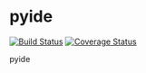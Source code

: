 # pyide

[![Build Status](https://travis-ci.org/akayunov/pyide.svg?branch=master)](https://travis-ci.org/akayunov/pyide)
[![Coverage Status](https://coveralls.io/repos/github/akayunov/pyide/badge.svg?branch=master)](https://coveralls.io/github/akayunov/pyide?branch=master)

pyide
